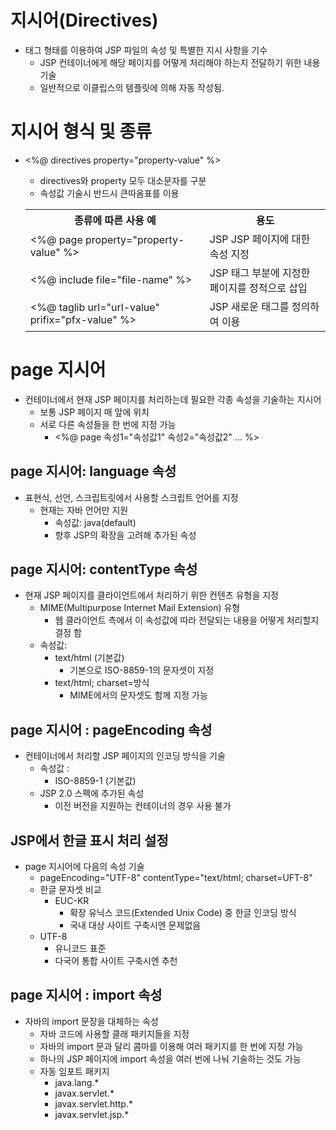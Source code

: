 # 지시어(Directives)
- 태그 형태를 이용하여 JSP 파일의 속성 및 특별한 지시 사항을 기수
  - JSP 컨테이너에게 해당 페이지를 어떻게 처리해야 하는지 전달하기 위한 내용 기술
  - 일반적으로 이클립스의 템플릿에 의해 자동 작성됨.

# 지시어 형식 및 종류
- <%@ directives property="property-value" %>
  - directives와 property 모두 대소문자를 구분
  - 속성값 기술시 반드시 큰따옴표를 이용

  <table>
    <th> 종류에 따른 사용 예
    <th> 용도
    <tr>
      <td><%@ page property="property-value" %>
      <td>JSP JSP 페이지에 대한 속성 지정
    <tr>
      <td><%@ include file="file-name" %>
      <td>JSP 태그 부분에 지정한 페이지를 정적으로 삽입
    <tr>
      <td><%@ taglib url="url-value" prifix="pfx-value" %>
      <td>JSP 새로운 태그를 정의하여 이용
  </table>
        
# page 지시어
- 컨테이너에서 현재 JSP 페이지를 처리하는데 필요한 각종 속성을 기술하는 지시어
  - 보통 JSP 페이지 매 앞에 위치
  - 서로 다른 속성들을 한 번에 지정 가능
    - <%@ page 속성1="속성값1" 속성2="속성값2" ... %>
    
## page 지시어: language 속성
- 표현식, 선언, 스크립트릿에서 사용할 스크립트 언어를 지정
  - 현재는 자바 언어만 지원
    - 속성값: java(default)
    - 향후 JSP의 확장을 고려해 추가된 속성

## page 지시어: contentType 속성
- 현재 JSP 페이지를 클라이언트에서 처리하기 위한 컨텐츠 유형을 지정
  - MIME(Multipurpose Internet Mail Extension) 유형
    - 웹 클라이언트 측에서 이 속성값에 따라 전달되는 내용을 어떻게 처리할지 결정 함
  - 속성값:
    - text/html (기본값)
        - 기본으로 ISO-8859-1의 문자셋이 지정
    - text/html; charset=방식
        - MIME에서의 문자셋도 함께 지정 가능
   
## page 지시어 : pageEncoding 속성
- 컨테이너에서 처리할 JSP 페이지의 인코딩 방식을 기술
  - 속성값 : 
    - ISO-8859-1 (기본값)
  - JSP 2.0 스펙에 추가된 속성
    - 이전 버전을 지원하는 컨테이너의 경우 사용 불가

## JSP에서 한글 표시 처리 설정
- page 지시어에 다음의 속성 기술
  - pageEncoding="UTF-8" contentType="text/html; charset=UFT-8"
  - 한글 문자셋 비교
    - EUC-KR
      - 확장 유닉스 코드(Extended Unix Code) 중 한글 인코딩 방식
      - 국내 대상 사이트 구축시엔 문제없음
  - UTF-8
    - 유니코드 표준
    - 다국어 통합 사이트 구축시엔 추천

## page 지시어 : import 속성
- 자바의 import 문장을 대체하는 속성
  - 자바 코드에 사용할 클래 패키지들을 지정
  - 자바의 import 문과 달리 콤마를 이용해 여러 패키지를 한 번에 지정 가능
  - 하나의 JSP 페이지에 import 속성을 여러 번에 나눠 기술하는 것도 가능
  - 자동 임포트 패키지
    - java.lang.*
    - javax.servlet.*
    - javax.servlet.http.*
    - javax.servlet.jsp.*
